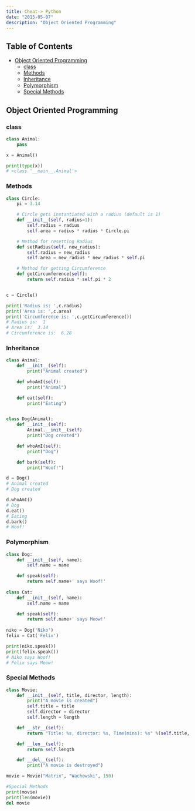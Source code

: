 ```yaml
---
title: Cheat-> Python
date: "2015-05-07"
description: "Object Oriented Programming"
---
```


## Table of Contents

- [Object Oriented Programming](#oop)
  - [class](#class)
  - [Methods](#methods)
  - [Inheritance](#inheritance)
  - [Polymorphism](#polymorphism)
  - [Special Methods](#special-methods)

## Object Oriented Programming

### class

```python
class Animal:
    pass

x = Animal()

print(type(x))
# <class '__main__.Animal'>

```

### Methods

```python
class Circle:
    pi = 3.14

    # Circle gets instantiated with a radius (default is 1)
    def __init__(self, radius=1):
        self.radius = radius 
        self.area = radius * radius * Circle.pi

    # Method for resetting Radius
    def setRadius(self, new_radius):
        self.radius = new_radius
        self.area = new_radius * new_radius * self.pi

    # Method for getting Circumference
    def getCircumference(self):
        return self.radius * self.pi * 2


c = Circle()

print('Radius is: ',c.radius)
print('Area is: ',c.area)
print('Circumference is: ',c.getCircumference())
# Radius is:  1
# Area is:  3.14
# Circumference is:  6.28

```

### Inheritance

```python
class Animal:
    def __init__(self):
        print("Animal created")

    def whoAmI(self):
        print("Animal")

    def eat(self):
        print("Eating")


class Dog(Animal):
    def __init__(self):
        Animal.__init__(self)
        print("Dog created")

    def whoAmI(self):
        print("Dog")

    def bark(self):
        print("Woof!")

d = Dog()
# Animal created
# Dog created

d.whoAmI()
# Dog
d.eat()
# Eating
d.bark()
# Woof!

```

### Polymorphism

```python
class Dog:
    def __init__(self, name):
        self.name = name

    def speak(self):
        return self.name+' says Woof!'
    
class Cat:
    def __init__(self, name):
        self.name = name

    def speak(self):
        return self.name+' says Meow!' 
    
niko = Dog('Niko')
felix = Cat('Felix')

print(niko.speak())
print(felix.speak())
# Niko says Woof!
# Felix says Meow!

```

### Special Methods

```python
class Movie:
    def __init__(self, title, director, length):
        print("A movie is created")
        self.title = title
        self.director = director
        self.length = length

    def __str__(self):
        return "Title: %s, director: %s, Time(mins): %s" %(self.title, self.director, self.length)

    def __len__(self):
        return self.length

    def __del__(self):
        print("A movie is destroyed")

movie = Movie("Matrix", "Wachowski", 150)

#Special Methods
print(movie)
print(len(movie))
del movie
```
